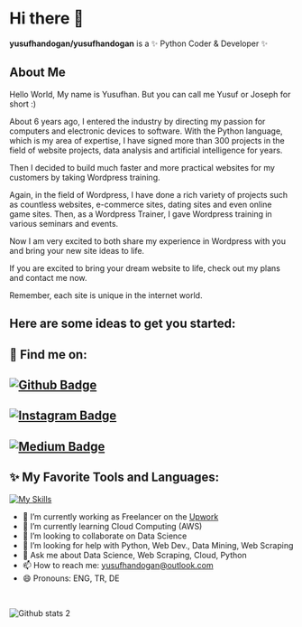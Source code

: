 # Hi there 👋


**yusufhandogan/yusufhandogan** is a ✨ Python Coder & Developer ✨
## About Me

Hello World, My name is Yusufhan. But you can call me Yusuf or Joseph for short :)

About 6 years ago, I entered the industry by directing my passion for computers and electronic devices to software. With the Python language, which is my area of ​​expertise, I have signed more than 300 projects in the field of website projects, data analysis and artificial intelligence for years.

Then I decided to build much faster and more practical websites for my customers by taking Wordpress training.

Again, in the field of Wordpress, I have done a rich variety of projects such as countless websites, e-commerce sites, dating sites and even online game sites. Then, as a Wordpress Trainer, I gave Wordpress training in various seminars and events.

Now I am very excited to both share my experience in Wordpress with you and bring your new site ideas to life.

If you are excited to bring your dream website to life, check out my plans and contact me now.

Remember, each site is unique in the internet world.


## Here are some ideas to get you started:

## 🔗 Find me on:

## [![Github Badge](https://img.shields.io/badge/-Github-000?style=quare&labelColor=000&logo=Github&logoColor=white&link=link)](https://github.com/yusufhandogan) 
## [![Instagram Badge](https://img.shields.io/badge/-Instagram-C13584?style=flat-quare&labelColor=C13584&logo=instagram&logoColor=white&link=link)](https://www.instagram.com/yusufhandogann) 
## [![Medium Badge](https://img.shields.io/badge/-Medium-757575?style=flat-quare&labelColor=757575&logo=Medium&logoColor=white&link=link)](https://yusufhandogan.medium.com/) 

## ✨ My Favorite Tools and Languages:

[![My Skills](https://skillicons.dev/icons?i=js,html,css,py,django,flask,docker,aws,mysql,selenium,wordpress,php,laravel,react,linux)](https://skillicons.dev)

- 🔭 I’m currently working as Freelancer on the <a href="https://www.upwork.com/freelancers/yusufhand">Upwork</a>
- 🌱 I’m currently learning Cloud Computing (AWS)
- 👯 I’m looking to collaborate on Data Science
- 🤔 I’m looking for help with Python, Web Dev., Data Mining, Web Scraping
- 💬 Ask me about Data Science, Web Scraping, Cloud, Python
- 📫 How to reach me: yusufhandogan@outlook.com
- 😄 Pronouns: ENG, TR, DE

<br>

![Github stats 2](https://github-readme-stats.vercel.app/api?username=yusufhandogan&show_icons=true&theme=radical)








